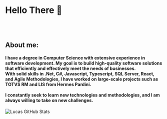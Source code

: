 # Hello There 👋
<br>
<br>

## About me:
#### I have a degree in Computer Science with extensive experience in software development. My goal is to build high-quality software solutions that efficiently and effectively meet the needs of businesses.<br> With solid skills in .Net, C#, Javascript, Typescript, SQL Server, React, and Agile Methodologies, I have worked on large-scale projects such as TOTVS RM and LIS from Hermes Pardini.<br><br>I constantly seek to learn new technologies and methodologies, and I am always willing to take on new challenges.


![Lucas GitHub Stats](https://github-readme-stats.vercel.app/api?username=VilasBoas1407&show_icons=true)
<!--
**VilasBoas1407/VilasBoas1407** is a ✨ _special_ ✨ repository because its `README.md` (this file) appears on your GitHub profile.

Here are some ideas to get you started:

- 🔭 I’m currently working on ...
- 🌱 I’m currently learning ...
- 👯 I’m looking to collaborate on ...
- 🤔 I’m looking for help with ...
- 💬 Ask me about ...
- 📫 How to reach me: ...
- 😄 Pronouns: ...
- ⚡ Fun fact: ...
-->
